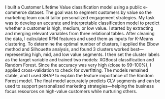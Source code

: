 I built a Customer Lifetime Value classification model using a public e-commerce dataset.
The goal was to segment customers by value so the marketing team could tailor personalized engagement strategies.
My task was to develop an accurate and interpretable classification model to predict whether a customer is high, medium, or low value.
I started by extracting and merging relevant variables from three relational tables.
After cleaning the data, I calculated RFM features and used them as inputs for K-Means clustering.
To determine the optimal number of clusters, I applied the Elbow method and Silhouette analysis, and found 3 clusters worked best—representing high, mid, and low value segments.
I then set the cluster labels as the target variable and trained two models: XGBoost classification and Random Forest.
Since the accuracy was very high (close to 99–100%), I applied cross-validation to check for overfitting.
The models remained stable, and I used SHAP to explain the feature importance of the Random Forest model.
 The final model accurately predicts CLV segments and can be used to support personalized marketing strategies—helping the business focus resources on high-value customers while nurturing others.
